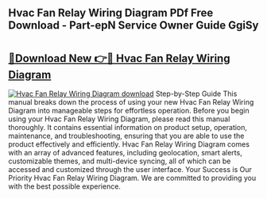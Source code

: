 ## Hvac Fan Relay Wiring Diagram PDf Free Download - Part-epN Service Owner Guide GgiSy

# <h2><a href="http://dfrdzt.blite.top/?on=Hvac+Fan+Relay+Wiring+Diagram">🔗Download New 👉🔴 Hvac Fan Relay Wiring Diagram</a></h2>

[![Hvac Fan Relay Wiring Diagram download](https://i.imgur.com/lujVjoI.png)](http://dfrdzt.blite.top/?on=Hvac+Fan+Relay+Wiring+Diagram)
Step-by-Step Guide This manual breaks down the process of using your new Hvac Fan Relay Wiring Diagram into manageable steps for effortless operation. Before you begin using your Hvac Fan Relay Wiring Diagram, please read this manual thoroughly. It contains essential information on product setup, operation, maintenance, and troubleshooting, ensuring that you are able to use the product effectively and efficiently. Hvac Fan Relay Wiring Diagram comes with an array of advanced features, including geolocation, smart alerts, customizable themes, and multi-device syncing, all of which can be accessed and customized through the user interface. Your Success is Our Priority Hvac Fan Relay Wiring Diagram. We are committed to providing you with the best possible experience.
